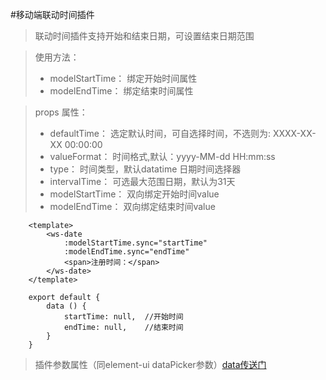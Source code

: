 #移动端联动时间插件
> 联动时间插件支持开始和结束日期，可设置结束日期范围

> 使用方法：
> * modelStartTime： 绑定开始时间属性
> * modelEndTime： 绑定结束时间属性

> props 属性：
> * defaultTime： 选定默认时间，可自选择时间，不选则为: XXXX-XX-XX 00:00:00
> * valueFormat： 时间格式,默认：yyyy-MM-dd HH:mm:ss
> * type： 时间类型，默认datatime 日期时间选择器
> * intervalTime： 可选最大范围日期，默认为31天
> * modelStartTime： 双向绑定开始时间value
> * modelEndTime： 双向绑定结束时间value


```vue
    <template>
        <ws-date 
            :modelStartTime.sync="startTime" 
            :modelEndTime.sync="endTime" 
            <span>注册时间：</span>
        </ws-date>
    </template>
 
    export default {
        data () {
            startTime: null,  //开始时间
            endTime: null,    //结束时间
        }
    }
```

> 插件参数属性（同element-ui dataPicker参数）[data传送门](http://element-cn.eleme.io/#/zh-CN/component/datetime-picker)

